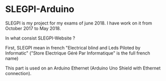 # SLEGPI-Arduino
SLEGPI is my project for my exams of june 2018. I have work on it from October 2017 to May 2018.

In what consist SLEGPI-Website ?

First, SLEGPI mean in french "Electrical blind and Leds Piloted by Informatic" ("Store Electrique Géré Par Informatique" is the full french name)

This part is used on an Arduino Ethernet (Arduino Uno Shield with Ethernet connection).
